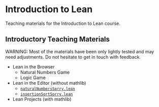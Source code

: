 # Introduction to Lean 

Teaching materials for the Introduction to Lean course.

## Introductory Teaching Materials

WARNING: Most of the materials have been only lightly tested and may need adjustments. Do not hesitate to get in touch with feedback.

- Lean in the Browser
  - Natural Numbers Game 
  - Logic Game
- Lean in the Editor (without mathlib)
  - [`naturalNumbersSorry.lean`](Lean-from-scratch/naturalNumbersSorry.lean)
  - [`insertionSortSorry.lean`](Lean-from-scratch/insertionSortSorry.lean)
- Lean Projects (with mathlib)

